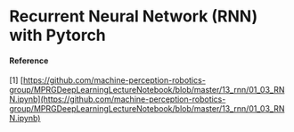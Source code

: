 # Recurrent Neural Network (RNN) with Pytorch

#### Reference
[1] [https://github.com/machine-perception-robotics-group/MPRGDeepLearningLectureNotebook/blob/master/13_rnn/01_03_RNN.ipynb](https://github.com/machine-perception-robotics-group/MPRGDeepLearningLectureNotebook/blob/master/13_rnn/01_03_RNN.ipynb)
